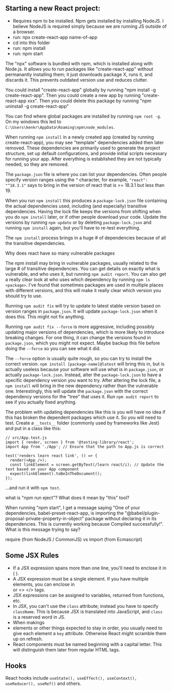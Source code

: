 
## Starting a new React project: ##

* Requires npm to be installed.  Npm gets installed by installing NodeJS.  I believe NodeJS is required simply because we are running JS outside of a browser.
* run: npx create-react-app name-of-app
* cd into this folder
* run: npm install
* run: npm start

The "npx" software is bundled with npm, which is installed along with Node.js.  It allows you to run packages like "create-react-app" without permanantly installing them; it just downloads package X, runs it, and discards it.  This prevents outdated version use and reduces clutter. 

You could install "create-react-app" globally by running "npm install -g create-react-app".  Then you could create a new app by running "create-react-app xxx".  Then you could delete this package by running "npm uninstall -g create-react-app"

You can find where global packages are installed by running `npm root -g`. On my windows this led to `C:\Users\kenkr\AppData\Roaming\npm\node_modules`.

When running `npm install` in a newly created app (created by running create-react-app), you may see "template" dependencies added then later removed.  These dependencies are primarily used to generate the project structure, set up default configurations, and provide initial scripts necessary for running your app.  After everything is established they are not typically needed, so they are removed.

The `package.json` file is where you can list your dependencies.  Often people specify version ranges using the *^* character, for example, `"react": "^18.3.1"` says to bring in the version of react that is >= 18.3.1 but less than 19.

When you run `npm install` this produces a `package-lock.json` file containing the actual dependencies used, including (and especially) transitive dependencies.  Having the lock file keeps the versions from shifting when you do `npm install` later, or if other people download your code.  Update the versions by running `npm update` or by deleting `package-lock.json` and running `npm install` again, but you'll have to re-test everything. 

The `npm install` process brings in a huge # of dependencies because of all the transitive dependencies.

Why does react have so many vulnerable packages

The npm install may bring in vulnerable packages, usually related to the large # of transitive dependencies.  You can get details on exactly what is vulnerable, and who uses it, but running `npm audit report`.  You can also get a really clear look at who uses which dependency by running `npm ls <package>`.  I've found that sometimes packages are used in multiple places with different versions, and this will make it really clear which version you should try to use.

Running `npm audit fix` will try to update to latest stable version based on version ranges in `package.json`.  It will update `package-lock.json` when it does this.  This might not fix anything.

Running  `npm audit fix --force` is more aggressive, including possibly updating major versions of dependencies, which is more likely to introduce breaking changes. For one thing, it can change the versions found in `package.json`, which you might not expect.  Maybe backup this file before doing the `--force` so you can see what it did.

The `--force` option is usually quite rough, so you can try to install the correct version.  `npm install [package-name]@latest` will bring this in, but is actually useless because your software will use what is in `package.json`, or actually `package-lock.json`.  Instead, alter the `package-lock.json` to have a specific dependency version you want to try.  After altering the lock file, a `npm install` will bring in the new dependency rather than the vulnerable one.  Interestingly, this will update the `package.json` with the correct dependency versions for the "tree" that uses it.  Run `npm audit report` to see if you actually fixed anything.

The problem with updating dependencies like this is you will have no idea if this has broken the dependent packages which use it.  So you will need to test.  Create a `__tests__` folder (commonly used by frameworks like Jest) and put in a class like this:

```
// src/App.test.js
import { render, screen } from '@testing-library/react';
import App from './App'; // Ensure that the path to App.js is correct

test('renders learn react link', () => {
  render(<App />);
  const linkElement = screen.getByText(/learn react/i); // Update the text based on your App component
  expect(linkElement).toBeInTheDocument();
});

```

...and run it with `npm test`.



what is "npm run eject"?  What does it mean by "this" tool?

When running "npm start", I get a message saying "One of your dependencies, babel-preset-react-app, is importing the
"@babel/plugin-proposal-private-property-in-object" package without
declaring it in its dependencies. This is currently working because
Compiled successfully!".  What is this message trying to say?


require (from NodeJS / CommonJS) vs import (from Ecmascript)

## Some JSX Rules ##

* If a JSX expression spans more than one line, you'll need to enclose it in ( ).
* A JSX expression must be a single element.  If you have multiple elements, you can enclose in <div> or <> </> tags.
* JSX expressions can be assigned to variables, returned from functions, etc.
* In JSX, you can't use the `class` attribute; instead you have to specify `className`.  This is because JSX is translated into JavaScript, and `class` is a reserved word in JS.
* When makings <li> elements or other things expected to stay in order, you usually need to give each element a `key` attribute.  Otherwise React might scramble them up on refresh.
* React components must be named beginning with a capital letter.  This will distinguish them later from regular HTML tags.

## Hooks ##

React hooks include `useState(), useEffect(), useContext(), useReducer(), useRef()` and others.



